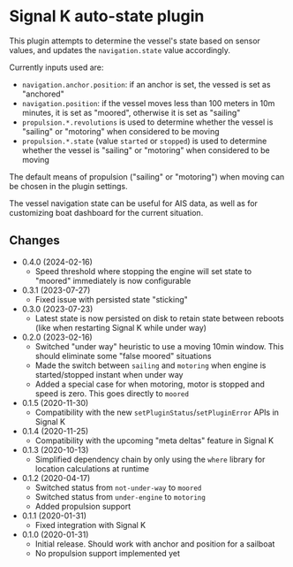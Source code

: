 Signal K auto-state plugin
==========================

This plugin attempts to determine the vessel's state based on sensor values, and updates the `navigation.state` value accordingly.

Currently inputs used are:

* `navigation.anchor.position`: if an anchor is set, the vessed is set as "anchored"
* `navigation.position`: if the vessel moves less than 100 meters in 10m minutes, it is set as "moored", otherwise it is set as "sailing"
* `propulsion.*.revolutions` is used to determine whether the vessel is "sailing" or "motoring" when considered to be moving
* `propulsion.*.state` (value `started` or `stopped`) is used to determine whether the vessel is "sailing" or "motoring" when considered to be moving

The default means of propulsion ("sailing" or "motoring") when moving can be chosen in the plugin settings.

The vessel navigation state can be useful for AIS data, as well as for customizing boat dashboard for the current situation.

## Changes

* 0.4.0 (2024-02-16)
  - Speed threshold where stopping the engine will set state to "moored" immediately is now configurable
* 0.3.1 (2023-07-27)
  - Fixed issue with persisted state "sticking"
* 0.3.0 (2023-07-23)
  - Latest state is now persisted on disk to retain state between reboots (like when restarting Signal K while under way)
* 0.2.0 (2023-02-16)
  - Switched "under way" heuristic to use a moving 10min window. This should eliminate some "false moored" situations
  - Made the switch between `sailing` and `motoring` when engine is started/stopped instant when under way
  - Added a special case for when motoring, motor is stopped and speed is zero. This goes directly to `moored`
* 0.1.5 (2020-11-30)
  - Compatibility with the new `setPluginStatus`/`setPluginError` APIs in Signal K
* 0.1.4 (2020-11-25)
  - Compatibility with the upcoming "meta deltas" feature in Signal K
* 0.1.3 (2020-10-13)
  - Simplified dependency chain by only using the `where` library for location calculations at runtime
* 0.1.2 (2020-04-17)
  - Switched status from `not-under-way` to `moored`
  - Switched status from `under-engine` to `motoring`
  - Added propulsion support
* 0.1.1 (2020-01-31)
  - Fixed integration with Signal K
* 0.1.0 (2020-01-31)
  - Initial release. Should work with anchor and position for a sailboat
  - No propulsion support implemented yet
